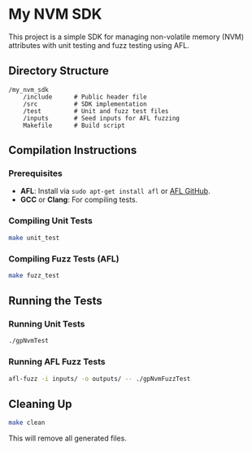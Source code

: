 
# My NVM SDK

This project is a simple SDK for managing non-volatile memory (NVM) attributes with unit testing and fuzz testing using AFL.

## Directory Structure
```
/my_nvm_sdk
    /include      # Public header file
    /src          # SDK implementation
    /test         # Unit and fuzz test files
    /inputs       # Seed inputs for AFL fuzzing
    Makefile      # Build script
```

## Compilation Instructions

### Prerequisites
- **AFL**: Install via `sudo apt-get install afl` or [AFL GitHub](https://github.com/google/AFL).
- **GCC** or **Clang**: For compiling tests.

### Compiling Unit Tests
```bash
make unit_test
```

### Compiling Fuzz Tests (AFL)
```bash
make fuzz_test
```

## Running the Tests

### Running Unit Tests
```bash
./gpNvmTest
```

### Running AFL Fuzz Tests
```bash
afl-fuzz -i inputs/ -o outputs/ -- ./gpNvmFuzzTest
```

## Cleaning Up
```bash
make clean
```

This will remove all generated files.
